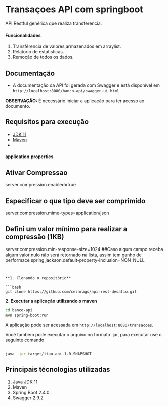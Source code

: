 # Transaçoes API com springboot

API Restful genérica que realiza transferencia.

#### Funcionalidades
1. Transfêrencia de valores,armazenados em arraylist.
2. Relatorio de estatisticas.
3. Remoção de todos os dados.


## Documentação
- A documentação da API foi gerada com Swagger e está disponível em `http://localhost:8080/banco-api/swagger-ui.html`

**OBSERVAÇÃO:** É necessário iniciar a aplicação para ter acesso ao documento.

## Requisitos para execução
 - [JDK 11](https://www.oracle.com/technetwork/java/javase/downloads/jdk11-downloads-5066655.html)
 - [Maven ](https://maven.apache.org)
 - 


#### application.properties
## Ativar Compressao ##
server.compression.enabled=true
## Especificar o que tipo deve ser comprimido ##
server.compression.mime-types=application/json
## Defini um valor mínimo para realizar a compressão (1KB)
server.compression.min-response-size=1024
##Caso algum campo receba algum valor nulo não será retornado na lista, assim tem ganho de performace
spring.jackson.default-property-inclusion=NON_NULL
```


**1. Clonando o repositório** 

```bash
git clone https://github.com/cezarags/api-rest-desafio.git
```

**2. Executar a aplicação utilizando o maven**

```bash
cd banco-api
mvn spring-boot:run
```

A aplicação pode ser acessada em `http://localhost:8080/transacoes`.

Você também pode executar o arquivo no formato .jar, para executar use o seguinte comando

```bash

java -jar target/itau-api-1.0-SNAPSHOT
```



## Principais técnologias utilizadas
1. Java JDK 11
2. Maven 
3. Spring Boot 2.4.0
6. Swagger 2.9.2

